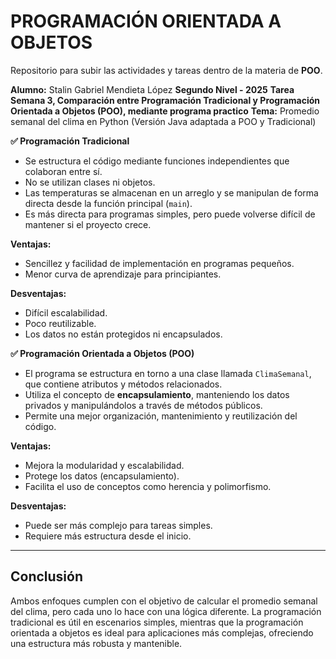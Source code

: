 # PROGRAMACIÓN ORIENTADA A OBJETOS

Repositorio para subir las actividades y tareas dentro de la materia de **POO**.

**Alumno:** Stalin Gabriel Mendieta López
**Segundo Nivel - 2025**
**Tarea Semana 3, Comparación entre Programación Tradicional y Programación Orientada a Objetos (POO), mediante programa practico**
**Tema:** Promedio semanal del clima en Python (Versión Java adaptada a POO y Tradicional)

**✅ Programación Tradicional**

- Se estructura el código mediante funciones independientes que colaboran entre sí.
- No se utilizan clases ni objetos.
- Las temperaturas se almacenan en un arreglo y se manipulan de forma directa desde la función principal (`main`).
- Es más directa para programas simples, pero puede volverse difícil de mantener si el proyecto crece.

**Ventajas:**
- Sencillez y facilidad de implementación en programas pequeños.
- Menor curva de aprendizaje para principiantes.

**Desventajas:**
- Difícil escalabilidad.
- Poco reutilizable.
- Los datos no están protegidos ni encapsulados.

**✅ Programación Orientada a Objetos (POO)**

- El programa se estructura en torno a una clase llamada `ClimaSemanal`, que contiene atributos y métodos relacionados.
- Utiliza el concepto de **encapsulamiento**, manteniendo los datos privados y manipulándolos a través de métodos públicos.
- Permite una mejor organización, mantenimiento y reutilización del código.

**Ventajas:**
- Mejora la modularidad y escalabilidad.
- Protege los datos (encapsulamiento).
- Facilita el uso de conceptos como herencia y polimorfismo.

**Desventajas:**
- Puede ser más complejo para tareas simples.
- Requiere más estructura desde el inicio.

---

## Conclusión

Ambos enfoques cumplen con el objetivo de calcular el promedio semanal del clima, pero cada uno lo hace con una lógica diferente. La programación tradicional es útil en escenarios simples, mientras que la programación orientada a objetos es ideal para aplicaciones más complejas, ofreciendo una estructura más robusta y mantenible.

